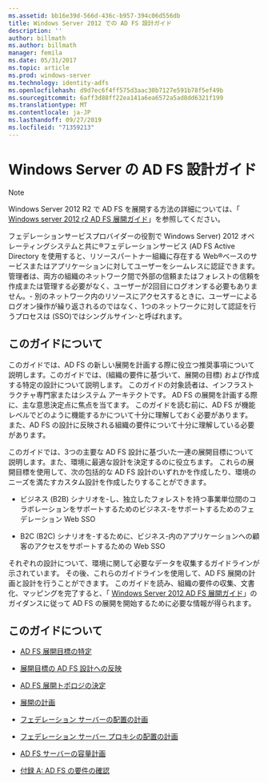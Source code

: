 ```yaml
---
ms.assetid: bb16e39d-566d-436c-b957-394c06d556db
title: Windows Server 2012 での AD FS 設計ガイド
description: ''
author: billmath
ms.author: billmath
manager: femila
ms.date: 05/31/2017
ms.topic: article
ms.prod: windows-server
ms.technology: identity-adfs
ms.openlocfilehash: d9d7ec6f4ff575d3aac30b7127e591b78f5ef49b
ms.sourcegitcommit: 6aff3d88ff22ea141a6ea6572a5ad8dd6321f199
ms.translationtype: MT
ms.contentlocale: ja-JP
ms.lasthandoff: 09/27/2019
ms.locfileid: "71359213"
---
```

# <a name="ad-fs-design-guide-in-windows-server"></a>Windows Server の AD FS 設計ガイド 


  
> [!NOTE]  
> Windows Server 2012 R2 で AD FS を展開する方法の詳細については、「 [Windows server 2012 r2 AD FS 展開ガイド](../../ad-fs/deployment/Windows-Server-2012-R2-AD-FS-Deployment-Guide.md)」を参照してください。  
  
フェデレーションサービスプロバイダーの役割で Windows Server\) 2012 オペレーティングシステムと共に®フェデレーションサービス \(AD FS Active Directory を使用すると、リソースパートナー組織に存在する Web®ベースのサービスまたはアプリケーションに対してユーザーをシームレスに認証できます。管理者は、両方の組織のネットワーク間で外部の信頼またはフォレストの信頼を作成または管理する必要がなく、ユーザーが2回目にログオンする必要もありません。\- 別のネットワーク内のリソースにアクセスするときに、ユーザーによるログオン操作が繰り返されるのではなく、1つのネットワークに対して認証を行うプロセスは \(SSO\)ではシングルサイン\-と呼ばれます。  
  
## <a name="about-this-guide"></a>このガイドについて  
このガイドでは、AD FS の新しい展開を計画する際に役立つ推奨事項について説明します。このガイドでは、\(組織の要件に基づいて、展開の目標\) および作成する特定の設計について説明します。 このガイドの対象読者は、インフラストラクチャ専門家またはシステム アーキテクトです。 AD FS の展開を計画する際に、主な意思決定点に焦点を当てます。 このガイドを読む前に、AD FS が機能レベルでどのように機能するかについて十分に理解しておく必要があります。 また、AD FS の設計に反映される組織の要件について十分に理解している必要があります。  
  
このガイドでは、3つの主要な AD FS 設計に基づいた一連の展開目標について説明します。また、環境に最適な設計を決定するのに役立ちます。 これらの展開目標を使用して、次の包括的な AD FS 設計のいずれかを作成したり、環境のニーズを満たすカスタム設計を作成したりすることができます。  
  
-   ビジネス \(B2B\) シナリオを\-し、独立したフォレストを持つ事業単位間のコラボレーションをサポートするためのビジネス\-をサポートするためのフェデレーション Web SSO  
  
-   B2C \(B2C\) シナリオを\-するために、ビジネス\-内のアプリケーションへの顧客のアクセスをサポートするための Web SSO  
  
それぞれの設計について、環境に関して必要なデータを収集するガイドラインが示されています。 その後、これらのガイドラインを使用して、AD FS 展開の計画と設計を行うことができます。 このガイドを読み、組織の要件の収集、文書化、マッピングを完了すると、「 [Windows Server 2012 AD FS 展開ガイド](../../ad-fs/deployment/Windows-Server-2012-AD-FS-Deployment-Guide.md)」のガイダンスに従って AD FS の展開を開始するために必要な情報が得られます。  
  
## <a name="in-this-guide"></a>このガイドについて  
  
-   [AD FS 展開目標の特定](Identifying-Your-AD-FS-Deployment-Goals.md)  
  
-   [展開目標の AD FS 設計への反映](Mapping-Your-Deployment-Goals-to-an-AD-FS-Design.md)  
  
-   [AD FS 展開トポロジの決定](Determine-Your-AD-FS-Deployment-Topology.md)  
  
-   [展開の計画](Planning-Your-Deployment.md)  
  
-   [フェデレーション サーバーの配置の計画](Planning-Federation-Server-Placement.md)  
  
-   [フェデレーション サーバー プロキシの配置の計画](Planning-Federation-Server-Proxy-Placement.md)  
  
-   [AD FS サーバーの容量計画](Planning-for-AD-FS-Server-Capacity.md)  
  
-   [付録 A: AD FS の要件の確認](Appendix-A--Reviewing-AD-FS-Requirements.md)  
  


